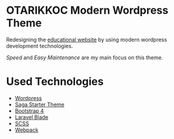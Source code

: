 # OTARIKKOC Modern Wordpress Theme

Redesigning the [educational website](http://otarikkoc.com) by using modern wordpress development technologies. 

*Speed* and *Easy Maintenance* are my main focus on this theme.  

# Used Technologies
* <a href="#">Wordpress </a>
* <a href="#">Saga Starter Theme </a>
* <a href="#">Bootstrap 4 </a>
* <a href="#">Laravel Blade </a>
* <a href="#">SCSS </a>
* <a href="#">Webpack </a>